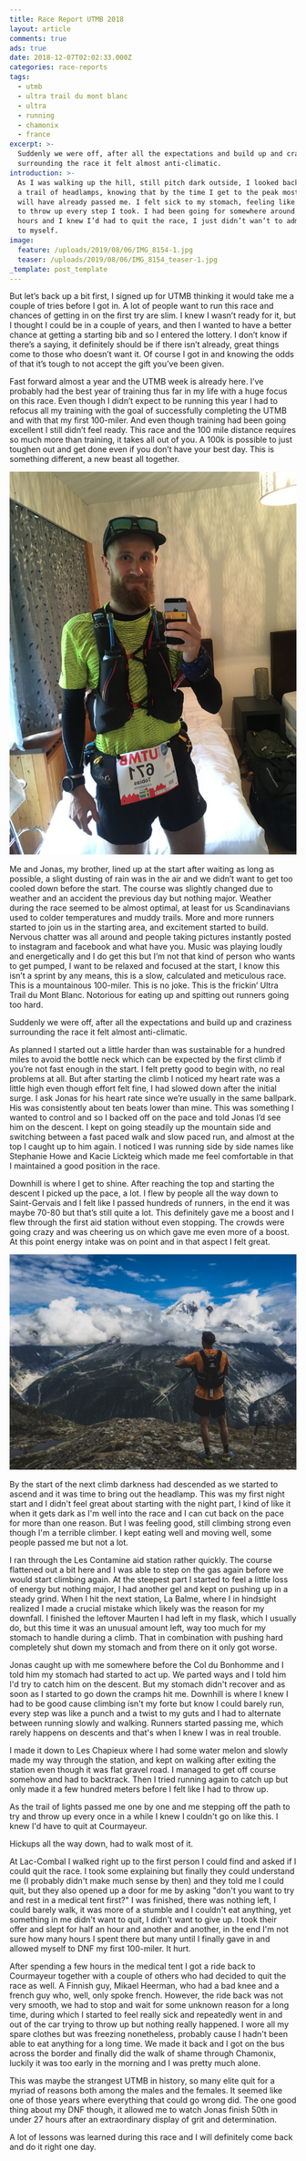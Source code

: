 ```yaml
---
title: Race Report UTMB 2018
layout: article
comments: true
ads: true
date: 2018-12-07T02:02:33.000Z
categories: race-reports
tags:
  - utmb
  - ultra trail du mont blanc
  - ultra
  - running
  - chamonix
  - france
excerpt: >-
  Suddenly we were off, after all the expectations and build up and craziness
  surrounding the race it felt almost anti-climatic.
introduction: >-
  As I was walking up the hill, still pitch dark outside, I looked back and saw
  a trail of headlamps, knowing that by the time I get to the peak most of them
  will have already passed me. I felt sick to my stomach, feeling like I’d have
  to throw up every step I took. I had been going for somewhere around eight
  hours and I knew I’d had to quit the race, I just didn’t wan’t to admit that
  to myself.
image:
  feature: /uploads/2019/08/06/IMG_8154-1.jpg
  teaser: /uploads/2019/08/06/IMG_8154_teaser-1.jpg
_template: post_template
---
```


But let’s back up a bit first, I signed up for UTMB thinking it would take me a couple of tries before I got in. A lot of people want to run this race and chances of getting in on the first try are slim. I knew I wasn’t ready for it, but I thought I could be in a couple of years, and then I wanted to have a better chance at getting a starting bib and so I entered the lottery. I don’t know if there’s a saying, it definitely should be if there isn’t already, great things come to those who doesn’t want it. Of course I got in and knowing the odds of that it’s tough to not accept the gift you’ve been given.

Fast forward almost a year and the UTMB week is already here. I’ve probably had the best year of training thus far in my life with a huge focus on this race. Even though I didn’t expect to be running this year I had to refocus all my training with the goal of successfully completing the UTMB and with that my first 100-miler. And even though training had been going excellent I still didn’t feel ready. This race and the 100 mile distance requires so much more than training, it takes all out of you. A 100k is possible to just toughen out and get done even if you don’t have your best day. This is something different, a new beast all together.

![](/uploads/2019/08/06/IMG_8173.JPG)

Me and Jonas, my brother, lined up at the start after waiting as long as possible, a slight dusting of rain was in the air and we didn’t want to get too cooled down before the start. The course was slightly changed due to weather and an accident the previous day but nothing major. Weather during the race seemed to be almost optimal, at least for us Scandinavians used to colder temperatures and muddy trails. More and more runners started to join us in the starting area, and excitement started to build. Nervous chatter was all around and people taking pictures instantly posted to instagram and facebook and what have you. Music was playing loudly and energetically and I do get this but I’m not that kind of person who wants to get pumped, I want to be relaxed and focused at the start, I know this isn’t a sprint by any means, this is a slow, calculated and meticulous race. This is a mountainous 100-miler. This is no joke. This is the frickin’ Ultra Trail du Mont Blanc. Notorious for eating up and spitting out runners going too hard.

Suddenly we were off, after all the expectations and build up and craziness surrounding the race it felt almost anti-climatic.

As planned I started out a little harder than was sustainable for a hundred miles to avoid the bottle neck which can be expected by the first climb if you’re not fast enough in the start. I felt pretty good to begin with, no real problems at all. But after starting the climb I noticed my heart rate was a little high even though effort felt fine, I had slowed down after the initial surge. I ask Jonas for his heart rate since we’re usually in the same ballpark. His was consistently about ten beats lower than mine. This was something I wanted to control and so I backed off on the pace and told Jonas I’d see him on the descent. I kept on going steadily up the mountain side and switching between a fast paced walk and slow paced run, and almost at the top I caught up to him again. I noticed I was running side by side names like Stephanie Howe and Kacie Lickteig which made me feel comfortable in that I maintained a good position in the race.

Downhill is where I get to shine. After reaching the top and starting the descent I picked up the pace, a lot. I flew by people all the way down to Saint-Gervais and I felt like I passed hundreds of runners, in the end it was maybe 70-80 but that’s still quite a lot. This definitely gave me a boost and I flew through the first aid station without even stopping. The crowds were going crazy and was cheering us on which gave me even more of a boost. At this point energy intake was on point and in that aspect I felt great.

![](/uploads/2019/08/06/IMG_8204.jpg)

By the start of the next climb darkness had descended as we started to ascend and it was time to bring out the headlamp. This was my first night start and I didn't feel great about starting with the night part, I kind of like it when it gets dark as I'm well into the race and I can cut back on the pace for more than one reason. But I was feeling good, still climbing strong even though I'm a terrible climber. I kept eating well and moving well, some people passed me but not a lot.

I ran through the Les Contamine aid station rather quickly. The course flattened out a bit here and I was able to step on the gas again before we would start climbing again. At the steepest part I started to feel a little loss of energy but nothing major, I had another gel and kept on pushing up in a steady grind. When I hit the next station, La Balme, where I in hindsight realized I made a crucial mistake which likely was the reason for my downfall. I finished the leftover Maurten I had left in my flask, which I usually do, but this time it was an unusual amount left, way too much for my stomach to handle during a climb. That in combination with pushing hard completely shut down my stomach and from there on it only got worse.

Jonas caught up with me somewhere before the Col du Bonhomme and I told him my stomach had started to act up. We parted ways and I told him I'd try to catch him on the descent. But my stomach didn't recover and as soon as I started to go down the cramps hit me. Downhill is where I knew I had to be good cause climbing isn't my forte but know I could barely run, every step was like a punch and a twist to my guts and I had to alternate between running slowly and walking. Runners started passing me, which rarely happens on descents and that's when I knew I was in real trouble.

I made it down to Les Chapieux where I had some water melon and slowly made my way through the station, and kept on walking after exiting the station even though it was flat gravel road. I managed to get off course somehow and had to backtrack. Then I tried running again to catch up but only made it a few hundred meters before I felt like I had to throw up.

As the trail of lights passed me one by one and me stepping off the path to try and throw up every once in a while I knew I couldn't go on like this. I knew I'd have to quit at Courmayeur.

Hickups all the way down, had to walk most of it.

At Lac-Combal I walked right up to the first person I could find and asked if I could quit the race. I took some explaining but finally they could understand me (I probably didn't make much sense by then) and they told me I could quit, but they also opened up a door for me by asking "don't you want to try and rest in a medical tent first?" I was finished, there was nothing left, I could barely walk, it was more of a stumble and I couldn't eat anything, yet something in me didn't want to quit, I didn't want to give up. I took their offer and slept for half an hour and another and another, in the end I'm not sure how many hours I spent there but many until I finally gave in and allowed myself to DNF my first 100-miler. It hurt.

After spending a few hours in the medical tent I got a ride back to Courmayeur together with a couple of others who had decided to quit the race as well. A Finnish guy, Mikael Heerman, who had a bad knee and a french guy who, well, only spoke french. However, the ride back was not very smooth, we had to stop and wait for some unknown reason for a long time, during which I started to feel really sick and repeatedly went in and out of the car trying to throw up but nothing really happened. I wore all my spare clothes but was freezing nonetheless, probably cause I hadn't been able to eat anything for a long time. We made it back and I got on the bus across the border and finally did the walk of shame through Chamonix, luckily it was too early in the morning and I was pretty much alone.

This was maybe the strangest UTMB in history, so many elite quit for a myriad of reasons both among the males and the females. It seemed like one of those years where everything that could go wrong did. The one good thing about my DNF though, it allowed me to watch Jonas finish 50th in under 27 hours after an extraordinary display of grit and determination.

A lot of lessons was learned during this race and I will definitely come back and do it right one day.
